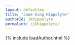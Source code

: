 ```yaml
---
layout: defaultau
title: "Jane King Hippolyte"
authorId: jkhippolyte
permalink: /jkhippolyte/
---
```

{% include loadAuthor.html %}
<script>
    $(document).ready(function(){
        showAuthorBio('{{ page.authorId }}');
   });
</script>